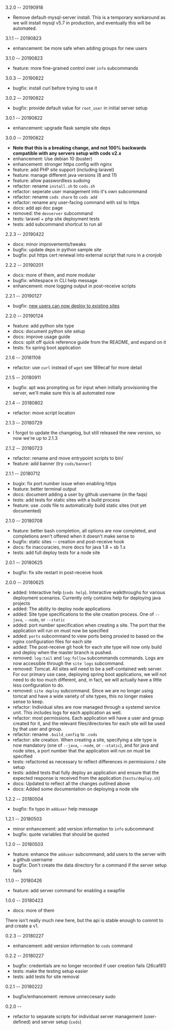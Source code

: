3.2.0 -- 20190918

- Remove default-mysql-server install. This is a temporary workaround as we will
  install mysql v5.7 in production, and eventually this will be automated.

3.1.1 -- 20190823

- enhancement: be more safe when adding groups for new users

3.1.0 -- 20190823

- feature: more fine-grained control over `info` subcommands

3.0.3 -- 20190822

- bugfix: install curl before trying to use it

3.0.2 -- 20190822

- bugfix: provide default value for `root_user` in initial server setup

3.0.1 -- 20190822

- enhancement: upgrade flask sample site deps

3.0.0 -- 20190822

- **Note that this is a breaking change, and not 100% backwards compatible with
  any servers setup with cods v2.x**
- enhancement: Use debian 10 (buster)
- enhancement: stronger https config with nginx
- feature: add PHP site support (including laravel)
- feature: manage different java versions (8 and 11)
- feature: allow passwordless sudoing
- refactor: rename `install.sh` to `cods.sh`
- refactor: seperate user management into it's own subcommand
- refactor: rename `cods share` to `cods add`
- refactor: rename any user-facing command with ssl to https
- docs: add api doc page
- removed: the `devserver` subcommand
- tests: laravel + php site deployment tests
- tests: add subcommand shortcut to run all

2.2.3 -- 20190422

- docs: minor improvements/tweaks
- bugfix: update deps in python sample site
- bugfix: put https cert renewal into external script that runs in a cronjob

2.2.2 -- 20190201

- docs: more of them, and more modular
- bugfix: whitespace in CLI help message
- enhancement: more logging output in post-receive scripts

2.2.1 -- 20190127

- bugfix: [new users can now deploy to existing sites](https://github.com/zgulde/cods/issues/8)

2.2.0 -- 20190124

- feature: add python site type
- docs: document python site setup
- docs: improve usage guide
- docs: split off quick reference guide from the README, and expand on it
- tests: fix spring boot application

2.1.6 -- 20181108

- refactor: use `curl` instead of `wget` see 189ecaf for more detail

2.1.5 -- 20180911

- bugfix: apt was prompting us for input when initially provisioning the server,
  we'll make sure this is all automated now

2.1.4 -- 20180802

- refactor: move script location

2.1.3 -- 20180729

- I forgot to update the changelog, but still released the new version, so now
  we're up to 2.1.3

2.1.2 -- 20180723

- refactor: rename and move entrypoint scripts to bin/
- feature: add banner (try `cods/banner`)

2.1.1 -- 20180712

- bugix: fix port number issue when enabling https
- feature: better terminal output
- docs: document adding a user by github username (in the faqs)
- tests: add tests for static sites with a build process
- feature: use .cods file to automatically build static sites (not yet documented)

2.1.0 -- 20180708

- feature: better bash completion, all options are now completed, and
  completions aren't offered when it doesn't make sense to
- bugfix: static sites -- creation and post-receive hook
- docs: fix inaccuracies, more docs for java 1.8 + sb 1.x
- tests: add full deploy tests for a node site

2.0.1 -- 20180625

- bugfix: fix site restart in post-receive hook

2.0.0 -- 20180625

- added: Interactive help (`cods help`). Interactive walkthroughs for various
  deployment scenarios. Currently only contains help for deploying java projects
- added: The ability to deploy node applications
- added: Site type specifications to the site creation process. One of `--java`,
`--node`, or `--static`
- added: port number specification when creating a site. The port that the
  application will run on must now be specified
- added: `ports` subcommand to view ports being proxied to based on the nginx
  configuration files for each site
- added: The post-receive git hook for each site type will now only build and
  deploy when the master branch is pushed.
- removed: `log:tail` and `log:follow` subcommands commands. Logs are now
  accessible through the `site logs` subcommand.
- removed: Tomcat. All sites will need to be a self-contained web server. For
  our primary use case, deploying spring boot applications, we will not need to
  do too much different, and, in fact, we will actually have a little less
  configuration to do.
- removed: `site deploy` subcommand. Since we are no longer using tomcat and
  have a wide variety of site types, this no longer makes sense to keep.
- refactor: Individual sites are now managed through a systemd service
  unit. This includes logs for each application as well.
- refactor: most permissions. Each application will have a user and group
  created for it, and the relevant files/directories for each site will be used
  by that user and group.
- refactor: rename `.build_config` to `.cods`
- refactor: site creation. When creating a site, specifying a site type is now
  mandatory (one of `--java`, `--node`, or `--static`), and for java and node
  sites, a port number that the application will run on must be specified
- tests: refactored as necessary to reflect differences in permissions / site
  setup
- tests: added tests that fully deploy an application and ensure that the
  expected response is received from the application (`tests/deploy.sh`)
- docs: Updated to reflect all the changes outlined above
- docs: Added some documentation on deploying a node site

1.2.2 -- 20180504

- bugfix: fix typo in `adduser` help message

1.2.1 -- 20180503

- minor enhancement: add version information to `info` subcommand
- bugfix: quote variables that should be quoted

1.2.0 -- 20180503

- feature: enhance the `adduser` subcommand; add users to the server with a
  github username
- bugfix: Don't create the data directory for a command if the server setup fails

1.1.0 -- 20180426

- feature: add server command for enabling a swapfile

1.0.0 -- 20180423

- docs: more of them

There isn't really much new here, but the api is stable enough to commit to and
create a v1.

0.2.3 -- 20180227

- enhancement: add version information to `cods` command

0.2.2 -- 20180227

- bugfix: credentials are no longer recorded if user creation fails (26caf81)
- tests: make the testing setup easier
- tests: add tests for site removal

0.2.1 -- 20180222

- bugfix/enhancement: remove unneccesary sudo

0.2.0 --

- refactor to separate scripts for individual server management (user-defined)
  and server setup (`cods`)
